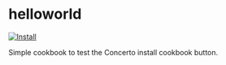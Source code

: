 # helloworld

[![Install](http://staging.concerto.io/cookbook_button.svg)](https://staging.concerto.io/blueprint/cookbook_upload?url=https://github.com/smartinm/helloworld-cookbook)

Simple cookbook to test the Concerto install cookbook button.
